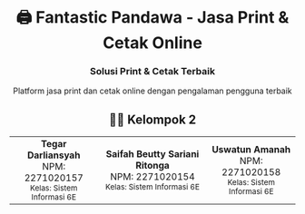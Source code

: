 <h1 align="center">🖨️ Fantastic Pandawa - Jasa Print & Cetak Online</h1>
<div align="center">
  <h3>Solusi Print & Cetak Terbaik</h3>
  <p>Platform jasa print dan cetak online dengan pengalaman pengguna terbaik</p>
</div>
<h2 align="center">👨‍💻 Kelompok 2 </h2>
<table align="center">
  <tr>
    <td align="center">
      <b>Tegar Darliansyah</b>
      <br>
      NPM: 2271020157
      <br>
      <small>Kelas: Sistem Informasi 6E</small>
    </td>
    <td align="center">
      <b>Saifah Beutty Sariani Ritonga</b>
      <br>
      NPM: 2271020154
      <br>
      <small>Kelas: Sistem Informasi 6E</small>
    </td>
    <td align="center">
      <b>Uswatun Amanah</b>
      <br>
      NPM: 2271020158
      <br>
      <small>Kelas: Sistem Informasi 6E</small>
    </td>
  </tr>
</table>
